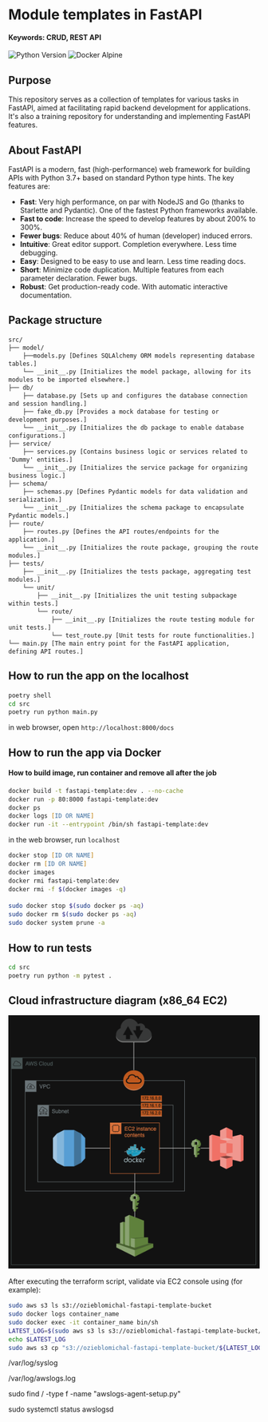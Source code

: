 # Module templates in FastAPI

#### Keywords: CRUD, REST API

![Python Version](https://img.shields.io/badge/Python-3.12-blue.svg)
![Docker Alpine](https://img.shields.io/badge/Docker-Alpine-blue.svg)


## Purpose
This repository serves as a collection of templates for various tasks in FastAPI, aimed at facilitating rapid backend development for applications. It's also a training repository for understanding and implementing FastAPI features.

## About FastAPI
FastAPI is a modern, fast (high-performance) web framework for building APIs with Python 3.7+ based on standard Python type hints. The key features are:

- **Fast**: Very high performance, on par with NodeJS and Go (thanks to Starlette and Pydantic). One of the fastest Python frameworks available.
- **Fast to code**: Increase the speed to develop features by about 200% to 300%. 
- **Fewer bugs**: Reduce about 40% of human (developer) induced errors.
- **Intuitive**: Great editor support. Completion everywhere. Less time debugging.
- **Easy**: Designed to be easy to use and learn. Less time reading docs.
- **Short**: Minimize code duplication. Multiple features from each parameter declaration. Fewer bugs.
- **Robust**: Get production-ready code. With automatic interactive documentation.


## Package structure
```
src/
├── model/
    ├──models.py [Defines SQLAlchemy ORM models representing database tables.]
    └── __init__.py [Initializes the model package, allowing for its modules to be imported elsewhere.]
├── db/
    ├── database.py [Sets up and configures the database connection and session handling.]
    ├── fake_db.py [Provides a mock database for testing or development purposes.]
    └── __init__.py [Initializes the db package to enable database configurations.]
├── service/
    ├── services.py [Contains business logic or services related to 'Dummy' entities.]
    └── __init__.py [Initializes the service package for organizing business logic.]
├── schema/
    ├── schemas.py [Defines Pydantic models for data validation and serialization.]
    └── __init__.py [Initializes the schema package to encapsulate Pydantic models.]
├── route/
    ├── routes.py [Defines the API routes/endpoints for the application.]
    └── __init__.py [Initializes the route package, grouping the route modules.]
├── tests/
    ├── __init__.py [Initializes the tests package, aggregating test modules.]
    └── unit/
        ├── __init__.py [Initializes the unit testing subpackage within tests.]
        └── route/
            ├── __init__.py [Initializes the route testing module for unit tests.]
            └── test_route.py [Unit tests for route functionalities.]
└── main.py [The main entry point for the FastAPI application, defining API routes.]

```


## How to run the app on the localhost

```zsh
poetry shell
cd src
poetry run python main.py
```

in web browser, open `http://localhost:8000/docs`

## How to run the app via Docker
#### How to build image, run container and remove all after the job
```zsh
docker build -t fastapi-template:dev . --no-cache
docker run -p 80:8000 fastapi-template:dev
docker ps
docker logs [ID OR NAME]
docker run -it --entrypoint /bin/sh fastapi-template:dev
```

in the web browser, run `localhost`

```zsh
docker stop [ID OR NAME]
docker rm [ID OR NAME]
docker images
docker rmi fastapi-template:dev
docker rmi -f $(docker images -q)

sudo docker stop $(sudo docker ps -aq)
sudo docker rm $(sudo docker ps -aq)
sudo docker system prune -a
```

## How to run tests
```zsh
cd src
poetry run python -m pytest .
```

## Cloud infrastructure diagram (x86_64 EC2)
![Cloud infrastructure diagram](cloudschema.drawio.png "Cloud infrastructure diagram")

After executing the terraform script, validate via EC2 console using (for example):
```zsh
sudo aws s3 ls s3://ozieblomichal-fastapi-template-bucket
sudo docker logs container_name
sudo docker exec -it container_name bin/sh
LATEST_LOG=$(sudo aws s3 ls s3://ozieblomichal-fastapi-template-bucket/logs/ --recursive | sort | tail -n 1 | awk '{print substr($0, index($0, $4))}')
echo $LATEST_LOG
sudo aws s3 cp "s3://ozieblomichal-fastapi-template-bucket/${LATEST_LOG}" - | cat
```


/var/log/syslog

/var/log/awslogs.log


sudo find / -type f -name "awslogs-agent-setup.py"


sudo systemctl status awslogsd


